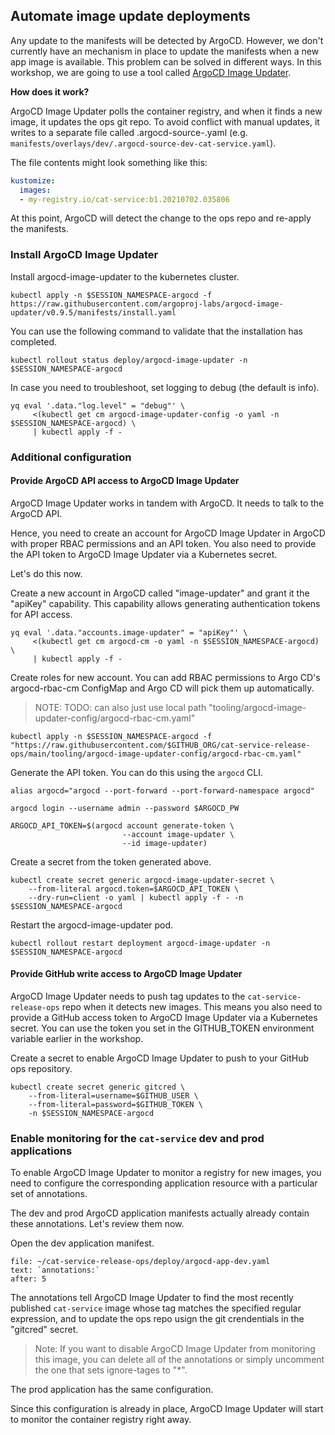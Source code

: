 ## Automate image update deployments

Any update to the manifests will be detected by ArgoCD.
However, we don't currently have an mechanism in place to update the manifests when a new app image is available.
This problem can be solved in different ways.
In this workshop, we are going to use a tool called [ArgoCD Image Updater](https://argocd-image-updater.readthedocs.io/en/stable).

**How does it work?**

ArgoCD Image Updater polls the container registry, and when it finds a new image, it updates the ops git repo.
To avoid conflict with manual updates, it writes to a separate file called .argocd-source-<app-name>.yaml (e.g. `manifests/overlays/dev/.argocd-source-dev-cat-service.yaml`).

The file contents might look something like this:
```yaml
kustomize:
  images:
  - my-registry.io/cat-service:b1.20210702.035806
```

At this point, ArgoCD will detect the change to the ops repo and re-apply the manifests.

### Install ArgoCD Image Updater

Install argocd-image-updater to the kubernetes cluster.
```execute-1
kubectl apply -n $SESSION_NAMESPACE-argocd -f https://raw.githubusercontent.com/argoproj-labs/argocd-image-updater/v0.9.5/manifests/install.yaml
```

You can use the following command to validate that the installation has completed.
```execute-1
kubectl rollout status deploy/argocd-image-updater -n $SESSION_NAMESPACE-argocd
```

In case you need to troubleshoot, set logging to debug (the default is info).
```execute-1
yq eval '.data."log.level" = "debug"' \
     <(kubectl get cm argocd-image-updater-config -o yaml -n $SESSION_NAMESPACE-argocd) \
     | kubectl apply -f -
```

### Additional configuration

#### Provide ArgoCD API access to ArgoCD Image Updater

ArgoCD Image Updater works in tandem with ArgoCD.
It needs to talk to the ArgoCD API.

Hence, you need to create an account for ArgoCD Image Updater in ArgoCD with proper RBAC permissions and an API token.
You also need to provide the API token to ArgoCD Image Updater via a Kubernetes secret.

Let's do this now.

Create a new account in ArgoCD called "image-updater" and grant it the "apiKey" capability.
This capability allows generating authentication tokens for API access.
```execute-1
yq eval '.data."accounts.image-updater" = "apiKey"' \
     <(kubectl get cm argocd-cm -o yaml -n $SESSION_NAMESPACE-argocd) \
     | kubectl apply -f -
```

Create roles for new account.
You can add RBAC permissions to Argo CD's argocd-rbac-cm ConfigMap and Argo CD will pick them up automatically.
> NOTE: TODO: can also just use local path "tooling/argocd-image-updater-config/argocd-rbac-cm.yaml"
```execute-1
kubectl apply -n $SESSION_NAMESPACE-argocd -f "https://raw.githubusercontent.com/$GITHUB_ORG/cat-service-release-ops/main/tooling/argocd-image-updater-config/argocd-rbac-cm.yaml"
```

Generate the API token.
You can do this using the `argocd` CLI.
```execute-1
alias argocd="argocd --port-forward --port-forward-namespace argocd"

argocd login --username admin --password $ARGOCD_PW

ARGOCD_API_TOKEN=$(argocd account generate-token \
                         --account image-updater \
                         --id image-updater)
```

Create a secret from the token generated above.
```execute-1
kubectl create secret generic argocd-image-updater-secret \
    --from-literal argocd.token=$ARGOCD_API_TOKEN \
    --dry-run=client -o yaml | kubectl apply -f - -n $SESSION_NAMESPACE-argocd
```

Restart the argocd-image-updater pod.
```execute-1
kubectl rollout restart deployment argocd-image-updater -n $SESSION_NAMESPACE-argocd
```

#### Provide GitHub write access to ArgoCD Image Updater

ArgoCD Image Updater needs to push tag updates to the `cat-service-release-ops` repo when it detects new images.
This means you also need to provide a GitHub access token to ArgoCD Image Updater via a Kubernetes secret.
You can use the token you set in the GITHUB_TOKEN environment variable earlier in the workshop.

Create a secret to enable ArgoCD Image Updater to push to your GitHub ops repository.
```execute-1
kubectl create secret generic gitcred \
    --from-literal=username=$GITHUB_USER \
    --from-literal=password=$GITHUB_TOKEN \
    -n $SESSION_NAMESPACE-argocd
```

### Enable monitoring for the `cat-service` dev and prod applications

To enable ArgoCD Image Updater to monitor a registry for new images, you need to configure the corresponding application resource with a particular set of annotations.

The dev and prod ArgoCD application manifests actually already contain these annotations. Let's review them now.

Open the dev application manifest.
```editor:select-matching-text
file: ~/cat-service-release-ops/deploy/argocd-app-dev.yaml
text: `annotations:`
after: 5
```

The annotations tell ArgoCD Image Updater to find the most recently published `cat-service` image whose tag matches the specified regular expression, and to update the ops repo usign the git crendentials in the "gitcred" secret.

> Note: If you want to disable ArgoCD Image Updater from monitoring this image, you can delete all of the annotations or simply uncomment the one that sets ignore-tages to "*".

The prod application has the same configuration.

Since this configuration is already in place, ArgoCD Image Updater will start to monitor the container registry right away.
